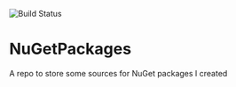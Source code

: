 ![Build Status](https://www.myget.org/BuildSource/Badge/xavierdecoster?identifier=3f3d863c-437a-4d20-8147-2f240e3724bc)

NuGetPackages
=============

A repo to store some sources for NuGet packages I created
